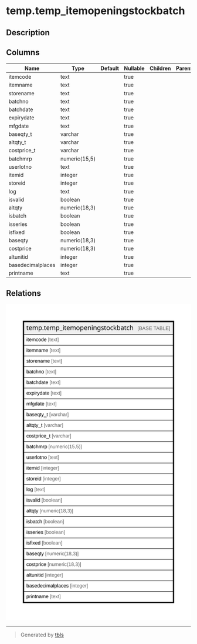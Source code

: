# temp.temp_itemopeningstockbatch

## Description

## Columns

| Name | Type | Default | Nullable | Children | Parents | Comment |
| ---- | ---- | ------- | -------- | -------- | ------- | ------- |
| itemcode | text |  | true |  |  |  |
| itemname | text |  | true |  |  |  |
| storename | text |  | true |  |  |  |
| batchno | text |  | true |  |  |  |
| batchdate | text |  | true |  |  |  |
| expirydate | text |  | true |  |  |  |
| mfgdate | text |  | true |  |  |  |
| baseqty_t | varchar |  | true |  |  |  |
| altqty_t | varchar |  | true |  |  |  |
| costprice_t | varchar |  | true |  |  |  |
| batchmrp | numeric(15,5) |  | true |  |  |  |
| userlotno | text |  | true |  |  |  |
| itemid | integer |  | true |  |  |  |
| storeid | integer |  | true |  |  |  |
| log | text |  | true |  |  |  |
| isvalid | boolean |  | true |  |  |  |
| altqty | numeric(18,3) |  | true |  |  |  |
| isbatch | boolean |  | true |  |  |  |
| isseries | boolean |  | true |  |  |  |
| isfixed | boolean |  | true |  |  |  |
| baseqty | numeric(18,3) |  | true |  |  |  |
| costprice | numeric(18,3) |  | true |  |  |  |
| altunitid | integer |  | true |  |  |  |
| basedecimalplaces | integer |  | true |  |  |  |
| printname | text |  | true |  |  |  |

## Relations

![er](temp.temp_itemopeningstockbatch.svg)

---

> Generated by [tbls](https://github.com/k1LoW/tbls)
